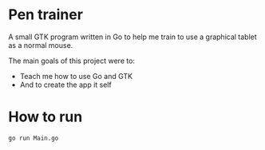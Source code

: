 # Pen trainer

A small GTK program written in Go to help me train to use a graphical tablet as a normal mouse.

The main goals of this project were to:

- Teach me how to use Go and GTK
- And to create the app it self

# How to run

```bash
go run Main.go
```
